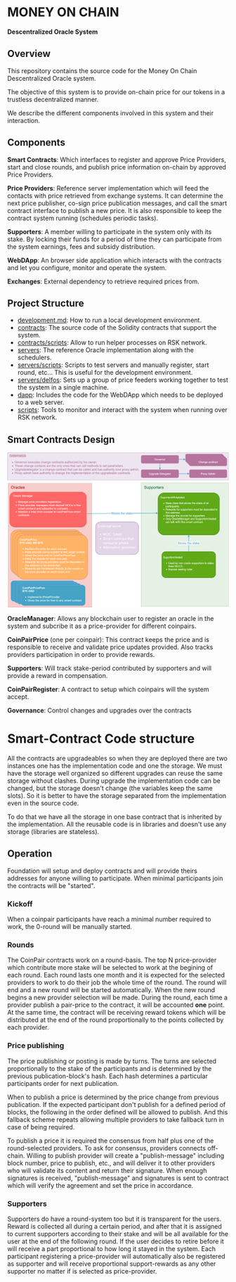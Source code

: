 # MONEY ON CHAIN

**Descentralized Oracle System**

## Overview

This repository contains the source code for the Money On Chain Descentralized Oracle system.

The objective of this system is to provide on-chain price for our tokens in a trustless decentralized manner. 

We describe the different components involved in this system and their interaction.

## Components

**Smart Contracts**: Which interfaces to register and approve Price Providers, start and close rounds, and publish price information on-chain by approved Price Providers.

**Price Providers**: Reference server implementation which will feed the contacts with price retrieved from exchange systems. It can determine the next price publisher, co-sign price publication messages, and call the smart contract interface to publish a new price. It is also responsible to keep the contract system running (schedules periodic tasks). 

**Supporters**: A member willing to participate in the system only with its stake. By locking their funds for a period of time they can participate from the system earnings, fees and subsidy distribution.

**WebDApp**: An browser side application which interacts with the contracts and let you configure, monitor and operate the system. 

**Exchanges**: External dependency to retrieve required prices from.


## Project Structure

* [development.md](./development.md): How to run a local development environment.
* [contracts](./contracts): The source code of the Solidity contracts that support the system.
* [contracts/scripts](./contracts/scripts): Allow to run helper processes on RSK network.
* [servers](./servers): The reference Oracle implementation along with the schedulers.
* [servers/scripts](./servers/scripts): Scripts to test servers and manually register, start round, etc... This is useful for the development environment.
* [servers/delfos](./servers/delfos): Sets up a group of price feeders working together to test the system in a single machine.
* [dapp](./dapp): Includes the code for the WebDApp which needs to be deployed to a web server.
* [scripts](./scripts): Tools to monitor and interact with the system when running over RSK network.

## Smart Contracts Design

![Architecture](docs/contracts.png)

**OracleManager**: Allows any blockchain user to register an oracle in the system and subcribe it as a price-provider for different coinpairs.

**CoinPairPrice** (one per coinpair): This contract keeps the price and is responsible to receive and validate price updates provided. Also tracks providers participation in order to provide rewards.

**Supporters**: Will track stake-period contributed by supporters and will provide a reward in compensation.

**CoinPairRegister**: A contract to setup which coinpairs will the system accept.

**Governance**: Control changes and upgrades over the contracts

# Smart-Contract Code structure

All the contracts are upgradeables so when they are deployed there are two instances
one has the implementation code and one the storage. We must have 
the storage well organized so different upgrades can reuse the same storage without
clashes. 
During upgrade the implementation code can be changed, but the storage
doesn't change (the variables keep the same slots). So it is 
better to have the storage separated from the implementation even in the source code.

To do that we have all the storage in one base contract that is inherited by the
implementation. All the reusable code is in libraries and doesn't use any
storage (libraries are stateless).   




## Operation

Foundation will setup and deploy contracts and will provide theirs addresses for anyone willing to participate. When minimal participants join the contracts will be "started".

### Kickoff

When a coinpair participants have reach a minimal number required to work, the 0-round will be manually started. 

### Rounds

The CoinPair contracts work on a round-basis. The top N price-provider which contribute more stake will be selected to work at the begining of each round. Each round lasts one month and it is expected for the selected providers to work to do their job the whole time of the round. 
The round will end and a new round will be started automatically. When the new round begins a new provider selection will be made.
During the round, each time a provider publish a pair-price to the contract, it will be accounted **one** point. At the same time, the contract will be receiving reward tokens which will be distributed at the end of the round proportionally to the points collected by each provider.

### Price publishing

The price publishing or posting is made by turns. The turns are selected proportionally to the stake of the participants and is determined by the previous publication-block's hash. Each hash determines a particular participants order for next publication.

When to publish a price is determined by the price change from previous publication. If the expected participant don't publish for a defined period of blocks, the following in the order defined will be allowed to publish. And this fallback scheme repeats allowing multiple providers to take fallback turn in case of being required.

To publish a price it is required the consensus from half plus one of the round-selected providers. To ask for consensus, providers connects off-chain. Willing to publish provider will create a "publish-message" including block number, price to publish, etc., and will deliver it to other providers who will validate its content and return their signature. When enough signatures is received, "publish-message" and signatures is sent to contract which will verify the agreement and set the price in accordance.

### Supporters

Supporters do have a round-system too but it is transparent for the users. Reward is collected all during a certain period, and after that it is assigned to current supporters according to their stake and will be all available for the user at the end of the following round. If the user decides to retire before it will receive a part proportional to how long it stayed in the system.
Each participant registering a price-provider will automatically also be registered as supporter and will receive proportional support-rewards as any other supporter no matter if is selected as price-provider.

